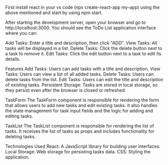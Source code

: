 First install react in your vs code (npx create-react-app my-app) using the above mentioned and start by using npm start.

After starting the development server, open your browser and go to http://localhost:3000. You should see the ToDo List application interface where you can:

Add Tasks: Enter a title and description, then click "ADD".
View Tasks: All tasks will be displayed in a list.
Delete Tasks: Click the delete button next to a task to remove it.
Edit Tasks: Click the edit button next to a task to edit its details.

Features
Add Tasks: Users can add tasks with a title and description.
View Tasks: Users can view a list of all added tasks.
Delete Tasks: Users can delete tasks from the list.
Edit Tasks: Users can edit the title and description of existing tasks.
Persistent Storage: Tasks are stored in local storage, so they persist even after the browser is closed or refreshed.

TaskForm
The TaskForm component is responsible for rendering the form that allows users to add new tasks and edit existing tasks. It also handles the state management for task input fields and the logic for adding and editing tasks.

TaskList
The TaskList component is responsible for rendering the list of tasks. It receives the list of tasks as props and includes functionality for deleting tasks.

Technologies Used
React: A JavaScript library for building user interfaces.
Local Storage: Web storage for persisting tasks data.
CSS: Styling the application.
